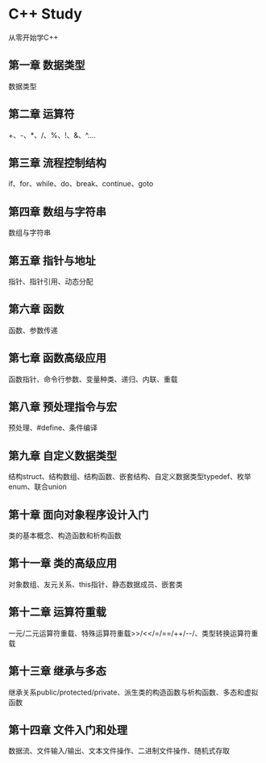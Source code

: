 # C++ Study
从零开始学C++

## 第一章 数据类型
数据类型

## 第二章 运算符
+、-、*、/、%、!、&、^....

## 第三章 流程控制结构
if、for、while、do、break、continue、goto

## 第四章 数组与字符串
数组与字符串

## 第五章 指针与地址
指针、指针引用、动态分配

## 第六章 函数
函数、参数传递

## 第七章 函数高级应用
函数指针、命令行参数、变量种类、递归、内联、重载

## 第八章 预处理指令与宏
预处理、#define、条件编译

## 第九章 自定义数据类型
结构struct、结构数组、结构函数、嵌套结构、自定义数据类型typedef、枚举enum、联合union

## 第十章 面向对象程序设计入门
类的基本概念、构造函数和析构函数

## 第十一章 类的高级应用
对象数组、友元关系、this指针、静态数据成员、嵌套类

## 第十二章 运算符重载
一元/二元运算符重载、特殊运算符重载>>/<</=/==/++/--/、类型转换运算符重载

## 第十三章 继承与多态
继承关系public/protected/private、派生类的构造函数与析构函数、多态和虚拟函数

## 第十四章 文件入门和处理
数据流、文件输入/输出、文本文件操作、二进制文件操作、随机式存取